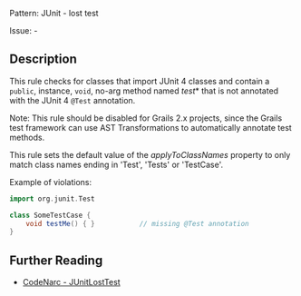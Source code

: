Pattern: JUnit - lost test

Issue: -

## Description

This rule checks for classes that import JUnit 4 classes and contain a `public`, instance, `void`, no-arg method named *test*\* that is not annotated with the JUnit 4 `@Test` annotation.

Note: This rule should be disabled for Grails 2.x projects, since the Grails test framework can use AST Transformations to automatically annotate test methods.

This rule sets the default value of the *applyToClassNames* property to only match class names ending in 'Test', 'Tests' or 'TestCase'.

Example of violations:

``` groovy
import org.junit.Test

class SomeTestCase {
    void testMe() { }           // missing @Test annotation
}
```

## Further Reading

* [CodeNarc - JUnitLostTest](https://codenarc.github.io/CodeNarc/codenarc-rules-junit.html#junitlosttest-rule)